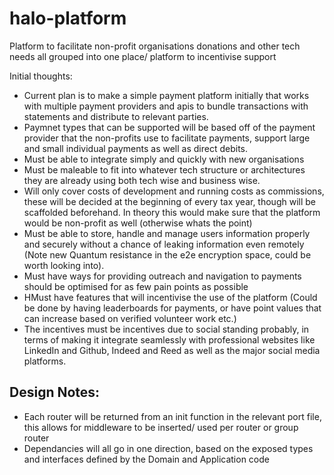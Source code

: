 # halo-platform
Platform to facilitate non-profit organisations donations and other tech needs all grouped into one place/ platform to incentivise support

Initial thoughts:

- Current plan is to make a simple payment platform initially that works with multiple payment providers and apis to bundle transactions with statements and distribute to relevant parties.
- Paymnet types that can be supported will be based off of the payment provider that the non-profits use to facilitate payments, support large and small individual payments as well as direct debits.
- Must be able to integrate simply and quickly with new organisations
- Must be maleable to fit into whatever tech structure or architectures they are already using both tech wise and business wise.
- Will only cover costs of development and running costs as commissions, these will be decided at the beginning of every tax year, though will be scaffolded beforehand. In theory this would make sure that the platform would be non-profit as well (otherwise whats the point)
- Must be able to store, handle and manage users information properly and securely without a chance of leaking information even remotely (Note new Quantum resistance in the e2e encryption space, could be worth looking into).
- Must have ways for providing outreach and navigation to payments should be optimised for as few pain points as possible
- HMust have features that will incentivise the use of the platform (Could be done by having leaderboards for payments, or have point values that can increase based on verified volunteer work etc.)
- The incentives must be incentives due to social standing probably, in terms of making it integrate seamlessly with professional websites like LinkedIn and Github, Indeed and Reed as well as the major social media platforms.

## Design Notes:

- Each router will be returned from an init function in the relevant port file, this allows for middleware to be inserted/ used per router or group router
- Dependancies will all go in one direction, based on the exposed types and interfaces defined by the Domain and Application code